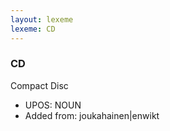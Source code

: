 ```yaml
---
layout: lexeme
lexeme: CD
---
```


###  CD

Compact Disc
* UPOS:  NOUN
* Added from:  joukahainen|enwikt


